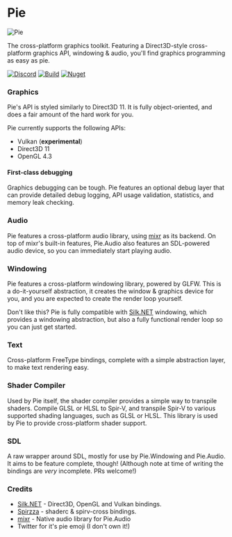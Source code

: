 ﻿# Pie
![Pie](https://i.rollbot.net/Pie-Light.png)

The cross-platform graphics toolkit. Featuring a Direct3D-style cross-platform graphics API, windowing & audio, you'll find graphics programming as easy as pie.

[![Discord](https://img.shields.io/discord/861045219000582174?label=Discord&logo=Discord&style=flat-square)](https://discord.gg/ygUpYkUstz)
[![Build](https://img.shields.io/github/actions/workflow/status/piegfx/Pie/dotnet.yml?style=flat-square)](https://github.com/piegfx/Pie/actions/workflows/dotnet.yml)
[![Nuget](https://img.shields.io/nuget/v/Pie?style=flat-square)](https://www.nuget.org/packages/Pie/)

### Graphics
Pie's API is styled similarly to Direct3D 11. It is fully object-oriented, and does a fair amount of the hard work for you.

Pie currently supports the following APIs:
* Vulkan (**experimental**)
* Direct3D 11
* OpenGL 4.3

#### First-class debugging
Graphics debugging can be tough. Pie features an optional debug layer that can provide detailed debug logging, API usage validation, statistics, and memory leak checking.  

### Audio
Pie features a cross-platform audio library, using [mixr](https://github.com/piegfx/mixr) as its backend. On top of mixr's built-in features, Pie.Audio also features an SDL-powered audio device, so you can immediately start playing audio.

### Windowing
Pie features a cross-platform windowing library, powered by GLFW. This is a do-it-yourself abstraction, it creates the window & graphics device for you, and you are expected to create the render loop yourself.

Don't like this? Pie is fully compatible with [Silk.NET](https://github.com/dotnet/Silk.NET) windowing, which provides a windowing abstraction, but also a fully functional render loop so you can just get started.

### Text
Cross-platform FreeType bindings, complete with a simple abstraction layer, to make text rendering easy.

### Shader Compiler
Used by Pie itself, the shader compiler provides a simple way to transpile shaders. Compile GLSL or HLSL to Spir-V, and transpile Spir-V to various supported shading languages, such as GLSL or HLSL. This library is used by Pie to provide cross-platform shader support.

### SDL
A raw wrapper around SDL, mostly for use by Pie.Windowing and Pie.Audio. It aims to be feature complete, though! (Although note at time of writing the bindings are *very* incomplete. PRs welcome!)

### Credits
* [Silk.NET](https://github.com/dotnet/Silk.NET) - Direct3D, OpenGL and Vulkan bindings.
* [Spirzza](https://github.com/TechPizzaDev/Spirzza) - shaderc & spirv-cross bindings.
* [mixr](https://github.com/piegfx/mixr) - Native audio library for Pie.Audio
* Twitter for it's pie emoji (I don't own it!)
